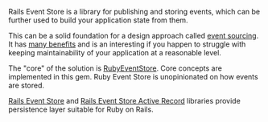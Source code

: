 Rails Event Store is a library for publishing and storing events, which can be further used to build your application state from them.

This can be a solid foundation for a design approach called [event sourcing](https://www.youtube.com/watch?v=JHGkaShoyNs). It has [many benefits](https://blog.arkency.com/2015/03/why-use-event-sourcing/) and is an interesting if you happen to struggle with keeping maintainability of your application at a reasonable level.

The "core" of the solution is [RubyEventStore](https://github.com/arkency/ruby_event_store). Core concepts are implemented in this gem. Ruby Event Store is unopinionated on how events are stored.

[Rails Event Store](https://github.com/arkency/rails_event_store) and [Rails Event Store Active Record](https://github.com/arkency/rails_event_store_active_record) libraries provide persistence layer suitable for Ruby on Rails.
